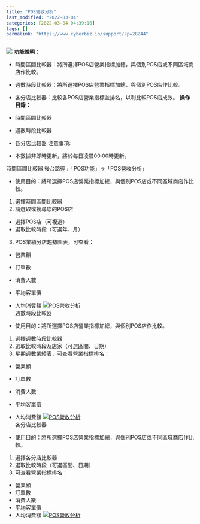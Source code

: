 ```yaml
---
title: "POS營收分析"
last_modified: "2022-03-04"
categories: [2022-03-04 04:39:16]
tags: []
permalink: "https://www.cyberbiz.io/support/?p=28244"
---
```


![](https://www.cyberbiz.io/support/wp-content/uploads/企業版.png) **功能說明：**  

* 時間區間比較器：將所選擇POS店營業指標加總，與個別POS店或不同區域商店作比較。
* 週數時段比較器：將所選擇POS店營業指標加總，與個別POS店作比較。
* 各分店比較器：比較各POS店營業指標並排名，以利比較POS店成效。
**操作目錄：**

* 時間區間比較器 
* 週數時段比較器
* 各分店比較器
注意事項:  

* 本數據非即時更新，將於每日凌晨00:00時更新。  

時間區間比較器 後台路徑 :「POS功能」→「POS營收分析」  


* 使用目的：將所選擇POS店營業指標加總，與個別POS店或不同區域商店作比較。


1. 選擇時間區間比較器
2. 請選取或搜尋您的POS店
* 選擇POS店（可複選）
* 選取比較時段（可選年、月）
3. POS業績分店趨勢圖表，可查看：
* 營業額
* 訂單數
* 消費人數
* 平均客單價
* 人均消費額
[![POS營收分析](https://www.cyberbiz.io/support/wp-content/uploads/POS營收分析1.png)](https://www.cyberbiz.io/support/wp-content/uploads/POS營收分析1.png)  
週數時段比較器

* 使用目的：將所選擇POS店營業指標加總，與個別POS店作比較。


1. 選擇週數時段比較器
2. 選取比較時段及店家（可選區間、日期）
3. 星期週數業績表，可查看營業指標排名：
* 營業額
* 訂單數
* 消費人數
* 平均客單價
* 人均消費額
[![POS營收分析](https://www.cyberbiz.io/support/wp-content/uploads/POS營收分析2.png)](https://www.cyberbiz.io/support/wp-content/uploads/POS營收分析2.png)  
各分店比較器

* 使用目的：將所選擇POS店營業指標加總，與個別POS店或不同區域商店作比較。


1. 選擇各分店比較器
2. 選取比較時段（可選區間、日期）
3. 可查看營業指標排名：
* 營業額
* 訂單數
* 消費人數
* 平均客單價
* 人均消費額
[![POS營收分析](https://www.cyberbiz.io/support/wp-content/uploads/POS營收分析3.png)](https://www.cyberbiz.io/support/wp-content/uploads/POS營收分析3.png)  

